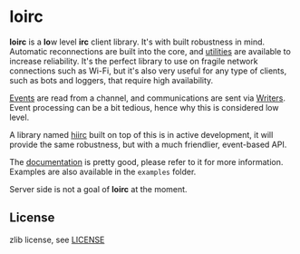 # loirc
**loirc** is a **lo**w level **irc** client library. It's with built robustness in mind.
Automatic reconnections are built into the core, and
[utilities](https://sbstp.github.io/loirc/loirc/struct.ActivityMonitor.html)
are available to increase reliability. It's the perfect library to use on
fragile network connections such as Wi-Fi, but it's also very useful for any
type of clients, such as bots and loggers, that require high availability.

[Events](https://sbstp.github.io/loirc/loirc/enum.Event.html) are read from a channel, and
communications are sent via [Writers](https://sbstp.github.io/loirc/loirc/struct.Writer.html).
Event processing can be a bit tedious, hence why this is considered low level.

A library named [hiirc](https://github.com/SBSTP/hiirc) built on top of this is in active
development, it will provide the same robustness, but with a much friendlier, event-based API.

The [documentation](https://sbstp.github.io/loirc/loirc/index.html) is pretty good,
please refer to it for more information.
Examples are also available in the `examples` folder.

Server side is not a goal of **loirc** at the moment.

## License
zlib license, see [LICENSE](LICENSE)
